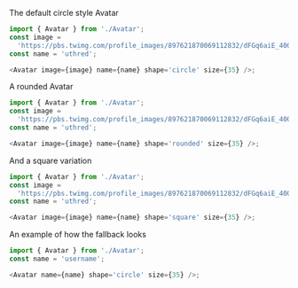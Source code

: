 The default circle style Avatar

```js
import { Avatar } from './Avatar';
const image =
  'https://pbs.twimg.com/profile_images/897621870069112832/dFGq6aiE_400x400.jpg';
const name = 'uthred';

<Avatar image={image} name={name} shape='circle' size={35} />;
```

A rounded Avatar

```js
import { Avatar } from './Avatar';
const image =
  'https://pbs.twimg.com/profile_images/897621870069112832/dFGq6aiE_400x400.jpg';
const name = 'uthred';

<Avatar image={image} name={name} shape='rounded' size={35} />;
```

And a square variation

```js
import { Avatar } from './Avatar';
const image =
  'https://pbs.twimg.com/profile_images/897621870069112832/dFGq6aiE_400x400.jpg';
const name = 'uthred';

<Avatar image={image} name={name} shape='square' size={35} />;
```

An example of how the fallback looks

```js
import { Avatar } from './Avatar';
const name = 'username';

<Avatar name={name} shape='circle' size={35} />;
```
